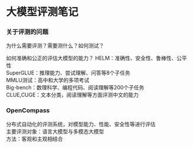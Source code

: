 # 大模型评测笔记

### 关于评测的问题
为什么需要评测？需要测什么？如何测试？

如何准确和公正的评估大模型的能力？
HELM：准确性、安全性、鲁棒性、公平性    
SuperGLUE：推理能力、尝试理解、问答等8个子任务    
MMLU测试：高中和大学的多项考试    
Big-bench：数理科学、编程代码、阅读理解等200个子任务    
CLUE,CUGE：文本分类，阅读理解等方面评测中文的能力    

### OpenCompass
分布式自动化的评测系统，对模型能力、性能、安全性等进行评估     
主要评测对象：语言大模型与多模态大模型     
方法：客观和主观相结合



